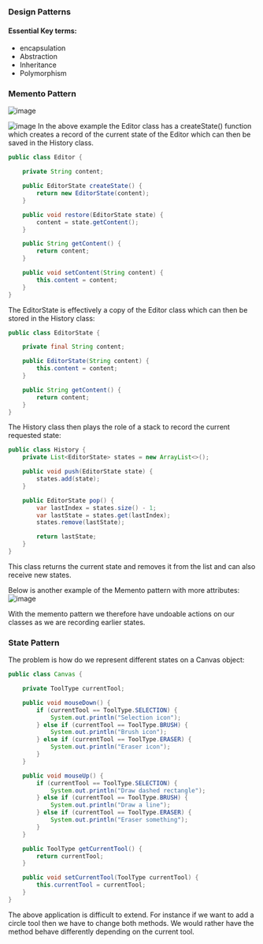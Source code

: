 ### Design Patterns

#### Essential Key terms:
- encapsulation
- Abstraction
- Inheritance
- Polymorphism


### Memento Pattern
![image](https://user-images.githubusercontent.com/27693622/229380954-9c451226-e1d2-4dcf-9c10-615bac7507cc.png)

![image](https://user-images.githubusercontent.com/27693622/229381000-122b5a8a-2ee4-4587-841f-546ed70c78c8.png)
In the above example the Editor class has a createState() function which creates a record of the current state of the
Editor which can then be saved in the History class.

```java
public class Editor {

    private String content;

    public EditorState createState() {
        return new EditorState(content);
    }

    public void restore(EditorState state) {
        content = state.getContent();
    }

    public String getContent() {
        return content;
    }

    public void setContent(String content) {
        this.content = content;
    }
}
```
The EditorState is effectively a copy of the Editor class which can then be stored in the History class:
````java
public class EditorState {

    private final String content;

    public EditorState(String content) {
        this.content = content;
    }

    public String getContent() {
        return content;
    }
}
````

The History class then plays the role of a stack to record the current requested state:
```java
public class History {
    private List<EditorState> states = new ArrayList<>();

    public void push(EditorState state) {
        states.add(state);
    }

    public EditorState pop() {
        var lastIndex = states.size() - 1;
        var lastState = states.get(lastIndex);
        states.remove(lastState);

        return lastState;
    }
}
```
This class returns the current state and removes it from the list and can also receive new states.

Below is another example of the Memento pattern with more attributes:
![image](https://user-images.githubusercontent.com/27693622/229382263-6dbb555c-fa68-46bb-9fc7-530dc1de2bc5.png)

With the memento pattern we therefore have undoable actions on our classes as we are recording earlier states.

### State Pattern
The problem is how do we represent different states on a Canvas object:
```java
public class Canvas {

    private ToolType currentTool;

    public void mouseDown() {
        if (currentTool == ToolType.SELECTION) {
            System.out.println("Selection icon");
        } else if (currentTool == ToolType.BRUSH) {
            System.out.println("Brush icon");
        } else if (currentTool == ToolType.ERASER) {
            System.out.println("Eraser icon");
        }
    }

    public void mouseUp() {
        if (currentTool == ToolType.SELECTION) {
            System.out.println("Draw dashed rectangle");
        } else if (currentTool == ToolType.BRUSH) {
            System.out.println("Draw a line");
        } else if (currentTool == ToolType.ERASER) {
            System.out.println("Eraser something");
        }
    }

    public ToolType getCurrentTool() {
        return currentTool;
    }

    public void setCurrentTool(ToolType currentTool) {
        this.currentTool = currentTool;
    }
}
```
The above application is difficult to extend. For instance if we want to add a circle tool then we have to
change both methods. We would rather have the method behave differently depending on the current tool.
